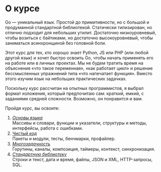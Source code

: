 # О курсе
Go — уникальный язык. Простой до примитивности, но с большой и продуманной стандартной библиотекой. Статически типизирован, но отлично подходит для небольших утилит. Достаточно низкоуровневый, чтобы возиться с байтиками, но достаточно высокоуровневый, чтобы заниматься асинхронщиной без головной боли.

Этот курс для тех, кто хорошо знает Python, JS или PHP (или любой другой язык) и хочет быстро освоить Go, чтобы начать применять его на работе или в личных проектах. Мы не будем тратить время на объяснения «что такое переменная», «как работает цикл» и решение бессмысленных упражнений типа «что напечатает функция». Вместо этого изучим язык на небольших практических задачках.

Поскольку курс рассчитан на опытных программистов, я выбрал формат изложения, который предпочитаю сам: краткий, емкий, с заданиями средней сложности. Возможно, он понравится и вам.

Пройдя курс, вы освоите:
1. *[Основы языка](/basic/basics.md)*<br>Массивы и словари, функции и указатели, структуры и методы, интерфейсы, работа с ошибками.
2. *[Чистый код](/clean-code/clean-code.md)* <br>Пакеты и модули, тесты, бенчмарки, профайлер.
3. *[Многозадачность](/multitasking/multitasking.md)* <br>Горутины, каналы, композиция, таймеры, контекст, синхронизация.
4. *[Стандартную библиотеку](/std-lib/std-lib.md)* <br>Строки и текст, дата и время, файлы, JSON и XML, HTTP-запросы, SQL.

